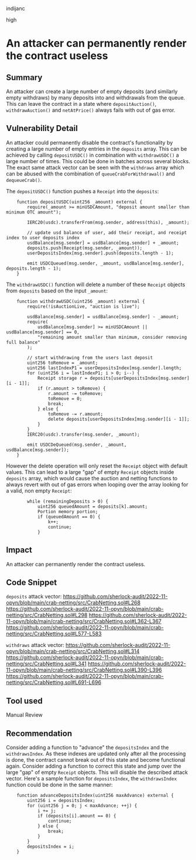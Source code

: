 indijanc

high

# An attacker can permanently render the contract useless

## Summary

An attacker can create a large number of empty deposits (and similarly empty withdraws) by many deposits into and withdrawals from the queue. This can leave the contract in a state where `depositAuction()`, `withdrawAuction()` and `netAtPrice()` always fails with out of gas error.

## Vulnerability Detail

An attacker could permanently disable the contract's functionality by creating a large number of empty entries in the `deposits` array. This can be achieved by calling `depositUSDC()` in combination with `withdrawUSDC()` a large number of times. This could be done in batches across several blocks. The exact same attack vector can be seen with the `withdraws` array which can be abused with the combination of `queueCrabForWithdrawal()` and `dequeueCrab()`.

The `depositUSDC()` function pushes a `Receipt` into the `deposits`:
```Solidity
    function depositUSDC(uint256 _amount) external {
        require(_amount >= minUSDCAmount, "deposit amount smaller than minimum OTC amount");

        IERC20(usdc).transferFrom(msg.sender, address(this), _amount);

        // update usd balance of user, add their receipt, and receipt index to user deposits index
        usdBalance[msg.sender] = usdBalance[msg.sender] + _amount;
        deposits.push(Receipt(msg.sender, _amount));
        userDepositsIndex[msg.sender].push(deposits.length - 1);

        emit USDCQueued(msg.sender, _amount, usdBalance[msg.sender], deposits.length - 1);
    }
```

The `withdrawUSDC()` function will delete a number of these `Receipt` objects from `deposits` based on the input `_amount`:
```Solidity
    function withdrawUSDC(uint256 _amount) external {
        require(!isAuctionLive, "auction is live");

        usdBalance[msg.sender] = usdBalance[msg.sender] - _amount;
        require(
            usdBalance[msg.sender] >= minUSDCAmount || usdBalance[msg.sender] == 0,
            "remaining amount smaller than minimum, consider removing full balance"
        );

        // start withdrawing from the users last deposit
        uint256 toRemove = _amount;
        uint256 lastIndexP1 = userDepositsIndex[msg.sender].length;
        for (uint256 i = lastIndexP1; i > 0; i--) {
            Receipt storage r = deposits[userDepositsIndex[msg.sender][i - 1]];
            if (r.amount > toRemove) {
                r.amount -= toRemove;
                toRemove = 0;
                break;
            } else {
                toRemove -= r.amount;
                delete deposits[userDepositsIndex[msg.sender][i - 1]];
            }
        }
        IERC20(usdc).transfer(msg.sender, _amount);

        emit USDCDeQueued(msg.sender, _amount, usdBalance[msg.sender]);
    }
```

However the delete operation will only reset the `Receipt` object with default values. This can lead to a large "gap" of empty `Receipt` objects inside `deposits` array, which would cause the auction and netting functions to always revert with out of gas errors when looping over the array looking for a valid, non empty `Receipt`:
```Solidity
        while (remainingDeposits > 0) {
            uint256 queuedAmount = deposits[k].amount;
            Portion memory portion;
            if (queuedAmount == 0) {
                k++;
                continue;
            }
```

## Impact

An attacker can permanently render the contract useless.

## Code Snippet

`deposits` attack vector:
https://github.com/sherlock-audit/2022-11-opyn/blob/main/crab-netting/src/CrabNetting.sol#L268
https://github.com/sherlock-audit/2022-11-opyn/blob/main/crab-netting/src/CrabNetting.sol#L298
https://github.com/sherlock-audit/2022-11-opyn/blob/main/crab-netting/src/CrabNetting.sol#L362-L367
https://github.com/sherlock-audit/2022-11-opyn/blob/main/crab-netting/src/CrabNetting.sol#L577-L583

`withdraws` attack vector:
https://github.com/sherlock-audit/2022-11-opyn/blob/main/crab-netting/src/CrabNetting.sol#L314
https://github.com/sherlock-audit/2022-11-opyn/blob/main/crab-netting/src/CrabNetting.sol#L341
https://github.com/sherlock-audit/2022-11-opyn/blob/main/crab-netting/src/CrabNetting.sol#L390-L396
https://github.com/sherlock-audit/2022-11-opyn/blob/main/crab-netting/src/CrabNetting.sol#L691-L696

## Tool used

Manual Review

## Recommendation

Consider adding a function to "advance" the `depositsIndex` and the `withdrawsIndex`. As these indexes are updated only after all the processing is done, the contract cannot break out of this state and become functional again. Consider adding a function to correct this state and jump over the large "gap" of empty `Receipt` objects. This will disable the described attack vector. Here's a sample function for `depositsIndex`, the `withdrawsIndex` function could be done in the same manner:
```Solidity
    function advanceDepositsIndex(uint256 maxAdvance) external {
        uint256 i = depositsIndex;
        for (uint256 j = 0; j < maxAdvance; ++j) {
            i += j;
            if (deposits[i].amount == 0) {
                continue;
            } else {
                break;
            }
        }
        depositsIndex = i;
    }
```
